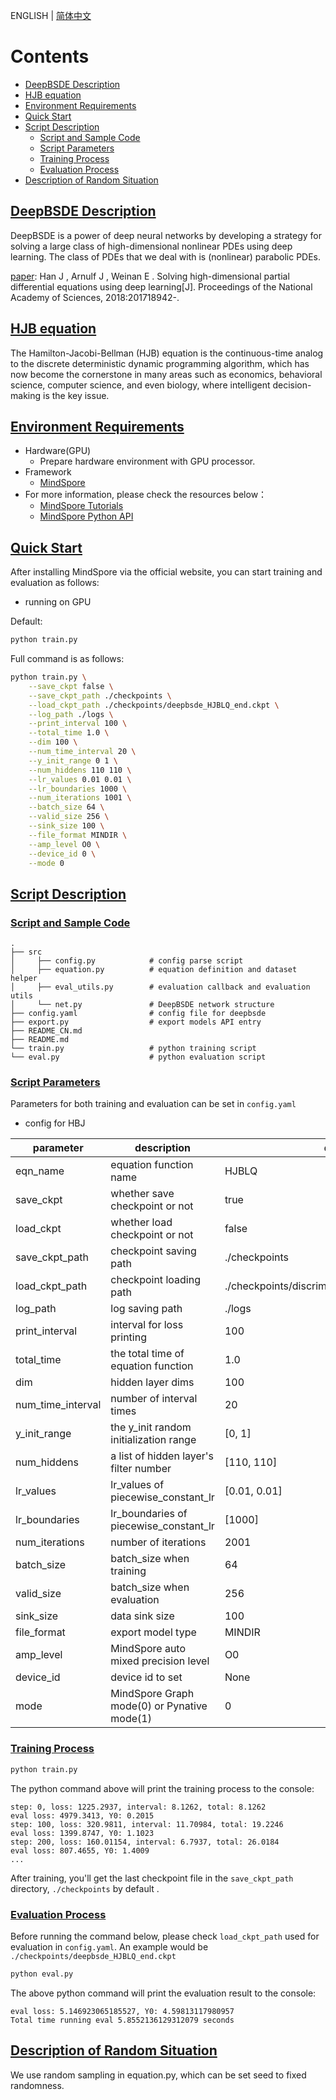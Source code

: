 ﻿ENGLISH | [简体中文](README_CN.md)

# Contents

- [DeepBSDE Description](#DeepBSDE-description)
- [HJB equation](#HJB-equation)
- [Environment Requirements](#environment-requirements)
- [Quick Start](#quick-start)
- [Script Description](#script-description)
    - [Script and Sample Code](#script-and-sample-code)
    - [Script Parameters](#script-parameters)
    - [Training Process](#training-process)
    - [Evaluation Process](#evaluation-process)
- [Description of Random Situation](#description-of-random-situation)

## [DeepBSDE Description](#contents)

DeepBSDE is a power of deep neural networks by developing a strategy for solving a large class of high-dimensional nonlinear PDEs using deep learning. The class of PDEs that we deal with is (nonlinear) parabolic PDEs.

[paper](https:#www.pnas.org/content/115/34/8505): Han J , Arnulf J , Weinan E . Solving high-dimensional partial differential equations using deep learning[J]. Proceedings of the National Academy of Sciences, 2018:201718942-.

## [HJB equation](#Contents)

The Hamilton-Jacobi-Bellman (HJB) equation is the continuous-time analog to the discrete deterministic dynamic programming algorithm, which has now become
the cornerstone in many areas such as economics, behavioral science, computer science, and even biology, where intelligent decision-making is the key issue.

## [Environment Requirements](#contents)

- Hardware(GPU)
    - Prepare hardware environment with GPU processor.
- Framework
    - [MindSpore](https:#www.mindspore.cn/install/en)
- For more information, please check the resources below：
    - [MindSpore Tutorials](https:#www.mindspore.cn/tutorial/training/en/master/index.html)
    - [MindSpore Python API](https:#www.mindspore.cn/doc/api_python/en/master/index.html)

## [Quick Start](#contents)

After installing MindSpore via the official website, you can start training and evaluation as follows:

- running on GPU

Default:

```bash
python train.py
```

Full command is as follows:

```bash
python train.py \
    --save_ckpt false \
    --save_ckpt_path ./checkpoints \
    --load_ckpt_path ./checkpoints/deepbsde_HJBLQ_end.ckpt \
    --log_path ./logs \
    --print_interval 100 \
    --total_time 1.0 \
    --dim 100 \
    --num_time_interval 20 \
    --y_init_range 0 1 \
    --num_hiddens 110 110 \
    --lr_values 0.01 0.01 \
    --lr_boundaries 1000 \
    --num_iterations 1001 \
    --batch_size 64 \
    --valid_size 256 \
    --sink_size 100 \
    --file_format MINDIR \
    --amp_level O0 \
    --device_id 0 \
    --mode 0
```

## [Script Description](#contents)

### [Script and Sample Code](#contents)

```text
.
├── src
│     ├── config.py            # config parse script
│     ├── equation.py          # equation definition and dataset helper
│     ├── eval_utils.py        # evaluation callback and evaluation utils
│     └── net.py               # DeepBSDE network structure
├── config.yaml                # config file for deepbsde
├── export.py                  # export models API entry
├── README_CN.md
├── README.md
└── train.py                   # python training script
└── eval.py                    # python evaluation script
```

### [Script Parameters](#contents)

Parameters for both training and evaluation can be set in `config.yaml`

- config for HBJ

| parameter         | description                                 | default value                                       |
|-------------------|---------------------------------------------|-----------------------------------------------------|
| eqn_name          | equation function name                      | HJBLQ                                               |
| save_ckpt         | whether save checkpoint or not              | true                                                |
| load_ckpt         | whether load checkpoint or not              | false                                               |
| save_ckpt_path    | checkpoint saving path                      | ./checkpoints                                       |
| load_ckpt_path    | checkpoint loading path                     | ./checkpoints/discriminator/deepbsde_HJBLQ_end.ckpt |
| log_path          | log saving path                             | ./logs                                              |
| print_interval    | interval for loss printing                  | 100                                                 |
| total_time        | the total time of equation function         | 1.0                                                 |
| dim               | hidden layer dims                           | 100                                                 |
| num_time_interval | number of interval times                    | 20                                                  |
| y_init_range      | the y_init random initialization range      | [0, 1]                                              |
| num_hiddens       | a list of hidden layer's filter number      | [110, 110]                                          |
| lr_values         | lr_values of piecewise_constant_lr          | [0.01, 0.01]                                        |
| lr_boundaries     | lr_boundaries of piecewise_constant_lr      | [1000]                                              |
| num_iterations    | number of iterations                        | 2001                                                |
| batch_size        | batch_size when training                    | 64                                                  |
| valid_size        | batch_size when evaluation                  | 256                                                 |
| sink_size         | data sink size                              | 100                                                 |
| file_format       | export model type                           | MINDIR                                              |
| amp_level         | MindSpore auto mixed precision level        | O0                                                  |
| device_id         | device id to set                            | None                                                |
| mode              | MindSpore Graph mode(0) or Pynative mode(1) | 0                                                   |

### [Training Process](#contents)

  ```bash
  python train.py
  ```

  The python command above will print the training process to the console:

  ```console
  step: 0, loss: 1225.2937, interval: 8.1262, total: 8.1262
  eval loss: 4979.3413, Y0: 0.2015
  step: 100, loss: 320.9811, interval: 11.70984, total: 19.2246
  eval loss: 1399.8747, Y0: 1.1023
  step: 200, loss: 160.01154, interval: 6.7937, total: 26.0184
  eval loss: 807.4655, Y0: 1.4009
  ...
  ```

  After training, you'll get the last checkpoint file in the `save_ckpt_path` directory, `./checkpoints` by default .

### [Evaluation Process](#contents)

  Before running the command below, please check `load_ckpt_path` used for evaluation in `config.yaml`. An example would be `./checkpoints/deepbsde_HJBLQ_end.ckpt`

  ```bash
  python eval.py
  ```

  The above python command will print the evaluation result to the console:

  ```console
  eval loss: 5.146923065185527, Y0: 4.59813117980957
  Total time running eval 5.8552136129312079 seconds
  ```

## [Description of Random Situation](#contents)

  We use random sampling in equation.py, which can be set seed to fixed randomness.
